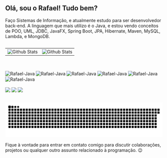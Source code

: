 ## Olá, sou o Rafael! Tudo bem?

Faço Sistemas de Informação, e atualmente estudo para ser desenvolvedor back-end. A linguagem que mais utilizo é o Java, e estou vendo conceitos de POO, UML, JDBC, JavaFX, Spring Boot, JPA, Hibernate, Maven, MySQL, Lambda, e MongoDB.

##

<table>
  <tr>
    <td>
      <img align="left" src="https://github-readme-stats.vercel.app/api?username=rafwcosta&theme=dark&hide_border=false&include_all_commits=true" alt="Github Stats"/>
    </td>
    <td>
      <img align="left" src="https://github-readme-stats.vercel.app/api/top-langs/?username=rafwcosta&theme=dark&hide_border=false&include_all_commits=true&count_private=true&layout=compact" alt="Github Stats"/>
    </td>
  </tr>
</table>

##

<div style="display: inline_block"><br>
  <img align="center" alt="Rafael-Java" height="30" width="40" src="https://cdn.jsdelivr.net/gh/devicons/devicon@latest/icons/java/java-original.svg">
  <img align="center" alt="Rafael-Java" height="30" width="40" src="https://cdn.jsdelivr.net/gh/devicons/devicon@latest/icons/mongodb/mongodb-original.svg">
  <img align="center" alt="Rafael-Java" height="30" width="40" src="https://cdn.jsdelivr.net/gh/devicons/devicon@latest/icons/mysql/mysql-original.svg">
  <img align="center" alt="Rafael-Java" height="30" width="40" src="https://cdn.jsdelivr.net/gh/devicons/devicon@latest/icons/html5/html5-original.svg">
  <img align="center" alt="Rafael-Java" height="30" width="40" src="https://cdn.jsdelivr.net/gh/devicons/devicon@latest/icons/css3/css3-original.svg">
  <img align="center" alt="Rafael-Java" height="30" width="40" src="https://cdn.jsdelivr.net/gh/devicons/devicon@latest/icons/javascript/javascript-original.svg">
</div>

<div> <br>
  <a href="https://instagram.com/rafwcosta" target="_blank"><img src="https://img.shields.io/badge/-Instagram-%23E4405F?style=for-the-badge&logo=instagram&logoColor=white" target="_blank"></a>
  <a href = "mailto:rafaelcostaoliveira.dev"><img src="https://img.shields.io/badge/-Gmail-%23333?style=for-the-badge&logo=gmail&logoColor=white" target="_blank"></a>
  <a href="https://www.linkedin.com/in/rafwcosta" target="_blank"><img src="https://img.shields.io/badge/-LinkedIn-%230077B5?style=for-the-badge&logo=linkedin&logoColor=white" target="_blank"></a> 
</div>

##

<picture>
  <source media="(prefers-color-scheme: dark)" srcset="https://raw.githubusercontent.com/rafwcosta/rafwcosta/output/github-contribution-grid-snake-dark.svg">
  <source media="(prefers-color-scheme: light)" srcset="https://raw.githubusercontent.com/rafwcosta/rafwcosta/output/github-contribution-grid-snake.svg">
  <img alt="github contribution grid snake animation" src="https://raw.githubusercontent.com/rafwcosta/rafwcosta/output/github-contribution-grid-snake.svg">
</picture>

Fique à vontade para entrar em contato comigo para discutir colaborações, projetos ou qualquer outro assunto relacionado à programação. 😉 <br><br>
